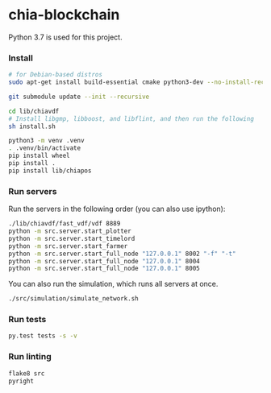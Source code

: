 # chia-blockchain
Python 3.7 is used for this project.

### Install

```bash
# for Debian-based distros
sudo apt-get install build-essential cmake python3-dev --no-install-recommends

git submodule update --init --recursive

cd lib/chiavdf
# Install libgmp, libboost, and libflint, and then run the following
sh install.sh

python3 -m venv .venv
. .venv/bin/activate
pip install wheel
pip install .
pip install lib/chiapos
```

### Run servers
Run the servers in the following order (you can also use ipython):
```bash
./lib/chiavdf/fast_vdf/vdf 8889
python -m src.server.start_plotter
python -m src.server.start_timelord
python -m src.server.start_farmer
python -m src.server.start_full_node "127.0.0.1" 8002 "-f" "-t"
python -m src.server.start_full_node "127.0.0.1" 8004
python -m src.server.start_full_node "127.0.0.1" 8005

```
You can also run the simulation, which runs all servers at once.

```bash
./src/simulation/simulate_network.sh
```


### Run tests
```bash
py.test tests -s -v
```

### Run linting
```bash
flake8 src
pyright
```
